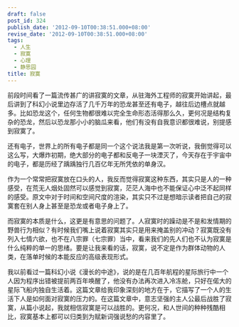 ```yaml
---
draft: false
post_id: 324
publish_date: '2012-09-10T00:38:51.000+08:00'
revise_date: '2012-09-10T00:38:51.000+08:00'
tags:
  - 人生
  - 寂寞
  - 心理
  - 静思园
title: 寂寞
---
```


前段时间看了一篇流传甚广的讲寂寞的文章，从驻海外工程师的寂寞开始讲起，最后讲到了科幻小说里边存活了几千万年的恐龙甚至还有电子，越往后边槽点就越多。比如恐龙这个，任何生物都很难以完全生命形态活得那么久，更何况是结构复杂的恐龙，然后以恐龙那小小的脑瓜来看，他们有没有自我意识都很难说，别提感到寂寞了。

还有电子，世界上的所有电子都是同一个这个说法我是第一次听说，我倒觉得可以这么写，大爆炸初期，绝大部分的电子都和反电子一块湮灭了，今天存在于宇宙中的电子，都是历经了踽踽独行几百亿年无所凭依的单身汉。

作为一个常常把寂寞放在口头的人，我反而觉得寂寞这种东西，其实只是人的一种感受，在荒无人烟处固然可以感觉到寂寞，茫茫人海中也不能保证心中泛不起同样的感受。原文中对于时间和空间尺度的渲染，其实只不过是想暗示读者把自己的寂寞套在别人身上甚至是恐龙或者电子身上了。

而寂寞的本质是什么，这更是有意思的问题了。人寂寞时的躁动是不是和发情期的野兽行为相似？有时候我们嘴上说着寂寞其实只是用来掩盖别的冲动？寂寞既没有列入七情六欲，也不在八宗罪（七宗罪）当中，看来我们的先人们也不认为寂寞是什么纯粹的单一的思绪。要是让我来看的话，寂寞，说不定是作为群体动物的人类，在落单时候的本能反应的高级表现形式。

我以前看过一篇科幻小说《漫长的中途》，说的是在几百年航程的星际旅行中一个人因为程序出错被提前两百年唤醒了，他没有办法再次进入冷冻舱，只好在偌大的星际飞船内独自生活着。这篇文章给我印象深刻的地方在于，它描写了一个人的生活下人是如何面对寂寞的压力的。在这篇文章中，意志坚强的主人公最后战胜了寂寞，从篇小说起，我就相信寂寞是可以战胜的。更何况，和人世间的种种残酷相比，寂寞基本上都可以归类到为赋新词强说愁的内容里了。
